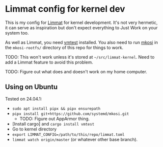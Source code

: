 # Limmat config for kernel dev

This is my config for [Limmat](https://github.com/bjackman/limmat) for kernel
development. It's not very hermetic, it can serve as inspiration but don't expect
everything to Just Work on your system too.

As well as Limmat, you need [vmtest](https://github.com/danobi/vmtest)
installed. You also need to run [mkosi](https://github.com/systemd/mkosi) in the
`mkosi-rootfs/` directory of this repo for things to work.

TODO: This won't work unless it's stored at `~/src/limmat-kernel`. Need to add a
Limmat feature to avoid this problem.

TODO: Figure out what does and doesn't work on my home computer.

## Using on Ubuntu

Tested on 24.04.1:

- `sudo apt install pipx && pipx ensurepath`
- `pipx install git+https://github.com/systemd/mkosi.git`
    - TODO: Figure out AppArmor thing.
- [Install cargo] and `cargo install vmtest`
- Go to kernel directory
- `export LIMMAT_CONFIG=/path/to/this/repo/limmat.toml`
- `limmat watch origin/master` (or whatever other base branch).